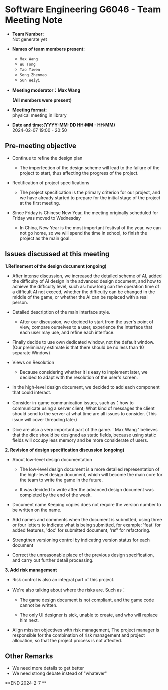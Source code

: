 ﻿# Software Engineering G6046 - Team Meeting Note

* **Team Number:**  
    Not generate yet

* **Names of team members present:** 
    * `Max Wang`
    * `Wu Tong`
    * `Tao Yiwen`
    * `Song Zhenmao`
    * `Sun Weiyi`

* **Meeting moderator：Max Wang**


    **(All members were present)**


* **Meeting format:**   
    physical meeting in library

* **Date and time:(YYYY-MM-DD HH:MM - HH:MM)**  
    2024-02-07 19:00 - 20:50


## Pre-meeting objective
* Continue to refine the design plan

  * The imperfection of the design scheme will lead to the failure of the project to start, thus affecting the progress of the project.
  
 * Rectification of project specifications
  
   * The project specification is the primary criterion for our project, and we have already started to prepare for the initial stage of the project at the first meeting.
   
  * Since Friday is Chinese New Year, the meeting originally scheduled for Friday was moved to Wednesday
    
    * In China, New Year is the most important festival of the year, we can not go home, so we will spend the time in school, to finish the project as the main goal.
 
 ## Issues discussed at this meeting

**1.Refinement of the design document (ongoing)**

* After intense discussion, we increased the detailed scheme of AI, added the difficulty of AI design in the advanced design document, and how to achieve the difficulty level, such as: how long can the operation time of a difficult AI not exceed, whether the difficulty can be changed in the middle of the game, or whether the AI can be replaced with a real person.

* Detailed description of the main interface style.
   
   * After our discussion, we decided to start from the user's point of view, compare ourselves to a user, experience the interface that each user may use, and refine each interface.
  
 * Finally decide to use own dedicated window, not the default window.(Our preliminary estimate is that there should be no less than 10 separate Window)
 
 * Views on Resolution
   
   * Because considering whether it is easy to implement later, we decided to adapt with the resolution of the user's screen.
  
  * In the high-level design document, we decided to add each component that could interact.
  
  * Consider in-game communication issues, such as：how to communicate using a server client; What kind of messages the client should send to the server at what time are all issues to consider. (This issue will cover threading later）
  
  * Dice are also a very important part of the game. ' Max Wang ' believes that the dice should be designed as static fields, because using static fields will occupy less memory and be more considerate of users.


**2. Revision of design specification discussion (ongoing)** 
  
  * About low-level design documentation
  
    * The low-level design document is a more detailed representation of the high-level design document, which will become the main core for the team to write the game in the future.
    
    * It was decided to write after the advanced design document was completed by the end of the week.
  
  * Document name Keeping copies does not require the version number to be written on the name.

  * Add names and comments when the document is submitted, using three or four letters to indicate what is being submitted, for example: 'feat' for added features, 'doc' for submitted document, 'ref' for refactoring.
  
 * Strengthen versioning control by indicating version status for each document

 * Correct the unreasonable place of the previous design specification, and carry out further detail processing.

**3. Add risk management**

 * Risk control is also an integral part of this project.

 * We're also talking about where the risks are. Such as：
 
    * The game design document is not compliant, and the game code cannot be written.
    
    *  The only UI designer is sick, unable to create, and who will replace him next.
    
  * Align mission objectives with risk management, The project manager is responsible for the combination of risk management and project allocation, so that the project process is not affected.
  
  ## Other Remarks

* We need more details to get better
* We need strong debate instead of "whatever"

**END 2024-2-7 **
